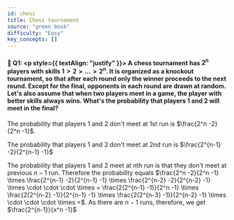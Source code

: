 ```yaml
---
id: chess
title: Chess tournament
source: "green book"
difficulty: "Easy"
key_concepts: []
---
```


#### 📖 Q1: <p style={{ textAlign: "justify" }}>  A chess tournament has $2^n$ players with skills $1 > 2 > . . . >2^n$. It is organized as a knockout tournament, so that after each round only the winner proceeds to the next round. Except for the final, opponents in each round are drawn at random. Let's also assume that when two players meet in a game, the player with better skills always wins. What's the probability that players 1 and 2 will meet in the final? </p> 

The probability that players 1 and 2 don't meet at 1st run is $\frac{2^n -2}{2^n -1}$.

The probability that players 1 and 2 don't meet at 2nd run is $\frac{2^{n-1} -2}{2^{n-1} -1}$

The probability that players 1 and 2 meet at nth run is that they don't meet at previous $n-1$ run. Therefore the probability equals $\frac{2^n -2}{2^n -1} \times \frac{2^{n-1} -2}{2^{n-1} -1} \times \frac{2^{n-2} -2}{2^{n-2} -1} \times \cdot \cdot \cdot \times = \frac{2(2^{n-1} -1)}{2^n -1} \times \frac{2(2^{n-2} -1)}{2^{n-1} -1} \times \frac{2(2^{n-3} -1)}{2^{n-2} -1} \times \cdot \cdot \cdot \times =$. As there are $n-1$ runs, therefore, we get $\frac{2^{n-1}}{x^n -1}$